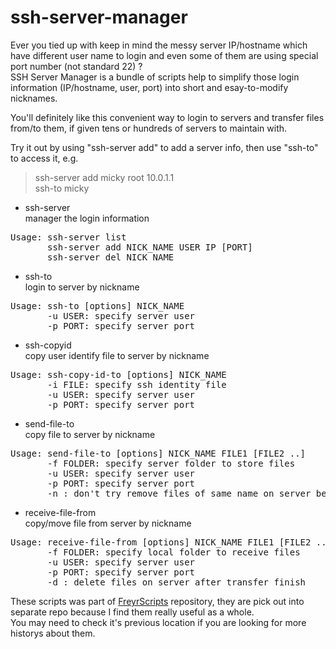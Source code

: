 ssh-server-manager
==================

Ever you tied up with keep in mind the messy server IP/hostname which have different user name to login and even some of them are using special port number (not standard 22) ?<br>
SSH Server Manager is a bundle of scripts help to simplify those login information (IP/hostname, user, port) into short and esay-to-modify nicknames.

You'll definitely like this convenient way to login to servers and transfer files from/to them, if given tens or hundreds of servers to maintain with.

Try it out by using "ssh-server add" to add a server info, then use "ssh-to" to access it, e.g.<br>
> ssh-server add micky root 10.0.1.1<br>
> ssh-to micky

 - ssh-server <br>manager the login information
<pre>
Usage: ssh-server list
       ssh-server add NICK_NAME USER IP [PORT]
       ssh-server del NICK_NAME
</pre>
 - ssh-to <br>login to server by nickname
<pre>
Usage: ssh-to [options] NICK_NAME
       -u USER: specify server user
       -p PORT: specify server port
</pre>
 - ssh-copyid <br>copy user identify file to server by nickname
<pre>
Usage: ssh-copy-id-to [options] NICK_NAME
       -i FILE: specify ssh identity file
       -u USER: specify server user
       -p PORT: specify server port
</pre>
 - send-file-to <br>copy file to server by nickname
<pre>
Usage: send-file-to [options] NICK_NAME FILE1 [FILE2 ..]
       -f FOLDER: specify server folder to store files
       -u USER: specify server user
       -p PORT: specify server port
       -n : don't try remove files of same name on server before transfer
</pre>
 - receive-file-from <br>copy/move file from server by nickname
<pre>
Usage: receive-file-from [options] NICK_NAME FILE1 [FILE2 ..]
       -f FOLDER: specify local folder to receive files
       -u USER: specify server user
       -p PORT: specify server port
       -d : delete files on server after transfer finish
</pre>

These scripts was part of <a href=https://github.com/linfan/FreyrScripts>FreyrScripts</a> repository, they are pick out into separate repo because I find them really useful as a whole.<br>
You may need to check it's previous location if you are looking for more historys about them.
